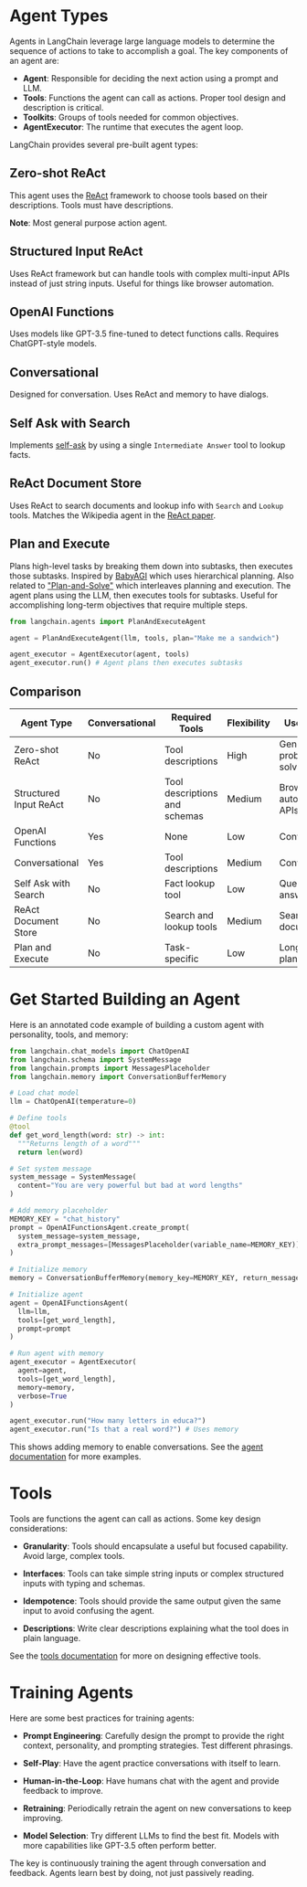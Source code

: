 

# Agent Types

Agents in LangChain leverage large language models to determine the sequence of actions to take to accomplish a goal. The key components of an agent are:

- **Agent**: Responsible for deciding the next action using a prompt and LLM.
- **Tools**: Functions the agent can call as actions. Proper tool design and description is critical.  
- **Toolkits**: Groups of tools needed for common objectives.
- **AgentExecutor**: The runtime that executes the agent loop.

LangChain provides several pre-built agent types:

## Zero-shot ReAct

This agent uses the [ReAct](https://arxiv.org/pdf/2205.00445.pdf) framework to choose tools based on their descriptions. Tools must have descriptions.

**Note**: Most general purpose action agent.

## Structured Input ReAct

Uses ReAct framework but can handle tools with complex multi-input APIs instead of just string inputs. Useful for things like browser automation.

## OpenAI Functions 

Uses models like GPT-3.5 fine-tuned to detect functions calls. Requires ChatGPT-style models.

## Conversational

Designed for conversation. Uses ReAct and memory to have dialogs.

## Self Ask with Search

Implements [self-ask](https://ofir.io/self-ask.pdf) by using a single `Intermediate Answer` tool to lookup facts.

## ReAct Document Store

Uses ReAct to search documents and lookup info with `Search` and `Lookup` tools. Matches the Wikipedia agent in the [ReAct paper](https://arxiv.org/pdf/2210.03629.pdf).

## Plan and Execute

Plans high-level tasks by breaking them down into subtasks, then executes those subtasks. Inspired by [BabyAGI](https://github.com/yoheinakajima/babyagi) which uses hierarchical planning. Also related to ["Plan-and-Solve"](https://arxiv.org/abs/2305.04091) which interleaves planning and execution. The agent plans using the LLM, then executes tools for subtasks. Useful for accomplishing long-term objectives that require multiple steps.

```python
from langchain.agents import PlanAndExecuteAgent

agent = PlanAndExecuteAgent(llm, tools, plan="Make me a sandwich") 

agent_executor = AgentExecutor(agent, tools)
agent_executor.run() # Agent plans then executes subtasks
```

## Comparison

| Agent Type | Conversational | Required Tools | Flexibility | Use Cases |
|-|-|-|-|-|  
| Zero-shot ReAct | No | Tool descriptions | High | General problem solving |
| Structured Input ReAct | No | Tool descriptions and schemas | Medium | Browser automation, APIs |
| OpenAI Functions | Yes | None | Low | Conversation |
| Conversational | Yes | Tool descriptions | Medium | Conversation |
| Self Ask with Search | No | Fact lookup tool | Low | Question answering |
| ReAct Document Store | No | Search and lookup tools | Medium | Searching documents |
| Plan and Execute | No | Task-specific | Low | Long-term planning |

# Get Started Building an Agent

Here is an annotated code example of building a custom agent with personality, tools, and memory:

```python
from langchain.chat_models import ChatOpenAI
from langchain.schema import SystemMessage
from langchain.prompts import MessagesPlaceholder
from langchain.memory import ConversationBufferMemory

# Load chat model
llm = ChatOpenAI(temperature=0)

# Define tools  
@tool
def get_word_length(word: str) -> int:
  """Returns length of a word"""
  return len(word)

# Set system message
system_message = SystemMessage(
  content="You are very powerful but bad at word lengths"
)

# Add memory placeholder 
MEMORY_KEY = "chat_history"
prompt = OpenAIFunctionsAgent.create_prompt(
  system_message=system_message,
  extra_prompt_messages=[MessagesPlaceholder(variable_name=MEMORY_KEY)] 
)

# Initialize memory
memory = ConversationBufferMemory(memory_key=MEMORY_KEY, return_messages=True)

# Initialize agent
agent = OpenAIFunctionsAgent(
  llm=llm,
  tools=[get_word_length],
  prompt=prompt
)

# Run agent with memory
agent_executor = AgentExecutor(
  agent=agent, 
  tools=[get_word_length],
  memory=memory,
  verbose=True
)

agent_executor.run("How many letters in educa?")  
agent_executor.run("Is that a real word?") # Uses memory
```

This shows adding memory to enable conversations. See the [agent documentation](https://docs.langchain.dev/modules/agents) for more examples.

# Tools 

Tools are functions the agent can call as actions. Some key design considerations:

- **Granularity**: Tools should encapsulate a useful but focused capability. Avoid large, complex tools.

- **Interfaces**: Tools can take simple string inputs or complex structured inputs with typing and schemas.

- **Idempotence**: Tools should provide the same output given the same input to avoid confusing the agent.

- **Descriptions**: Write clear descriptions explaining what the tool does in plain language.

See the [tools documentation](https://docs.langchain.dev/modules/agents/tools) for more on designing effective tools.

# Training Agents

Here are some best practices for training agents:

- **Prompt Engineering**: Carefully design the prompt to provide the right context, personality, and prompting strategies. Test different phrasings.

- **Self-Play**: Have the agent practice conversations with itself to learn.

- **Human-in-the-Loop**: Have humans chat with the agent and provide feedback to improve.

- **Retraining**: Periodically retrain the agent on new conversations to keep improving.

- **Model Selection**: Try different LLMs to find the best fit. Models with more capabilities like GPT-3.5 often perform better.

The key is continuously training the agent through conversation and feedback. Agents learn best by doing, not just passively reading.

